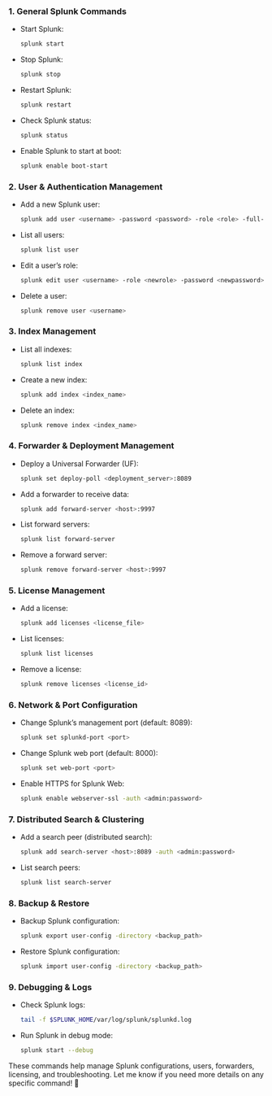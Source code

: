 

### **1. General Splunk Commands**
- Start Splunk:  
  ```bash
  splunk start
  ```
- Stop Splunk:  
  ```bash
  splunk stop
  ```
- Restart Splunk:  
  ```bash
  splunk restart
  ```
- Check Splunk status:  
  ```bash
  splunk status
  ```
- Enable Splunk to start at boot:  
  ```bash
  splunk enable boot-start
  ```

### **2. User & Authentication Management**
- Add a new Splunk user:  
  ```bash
  splunk add user <username> -password <password> -role <role> -full-name "<Full Name>"
  ```
- List all users:  
  ```bash
  splunk list user
  ```
- Edit a user’s role:  
  ```bash
  splunk edit user <username> -role <newrole> -password <newpassword>
  ```
- Delete a user:  
  ```bash
  splunk remove user <username>
  ```

### **3. Index Management**
- List all indexes:  
  ```bash
  splunk list index
  ```
- Create a new index:  
  ```bash
  splunk add index <index_name>
  ```
- Delete an index:  
  ```bash
  splunk remove index <index_name>
  ```

### **4. Forwarder & Deployment Management**
- Deploy a Universal Forwarder (UF):  
  ```bash
  splunk set deploy-poll <deployment_server>:8089
  ```
- Add a forwarder to receive data:  
  ```bash
  splunk add forward-server <host>:9997
  ```
- List forward servers:  
  ```bash
  splunk list forward-server
  ```
- Remove a forward server:  
  ```bash
  splunk remove forward-server <host>:9997
  ```

### **5. License Management**
- Add a license:  
  ```bash
  splunk add licenses <license_file>
  ```
- List licenses:  
  ```bash
  splunk list licenses
  ```
- Remove a license:  
  ```bash
  splunk remove licenses <license_id>
  ```

### **6. Network & Port Configuration**
- Change Splunk’s management port (default: 8089):  
  ```bash
  splunk set splunkd-port <port>
  ```
- Change Splunk web port (default: 8000):  
  ```bash
  splunk set web-port <port>
  ```
- Enable HTTPS for Splunk Web:  
  ```bash
  splunk enable webserver-ssl -auth <admin:password>
  ```

### **7. Distributed Search & Clustering**
- Add a search peer (distributed search):  
  ```bash
  splunk add search-server <host>:8089 -auth <admin:password>
  ```
- List search peers:  
  ```bash
  splunk list search-server
  ```

### **8. Backup & Restore**
- Backup Splunk configuration:  
  ```bash
  splunk export user-config -directory <backup_path>
  ```
- Restore Splunk configuration:  
  ```bash
  splunk import user-config -directory <backup_path>
  ```

### **9. Debugging & Logs**
- Check Splunk logs:  
  ```bash
  tail -f $SPLUNK_HOME/var/log/splunk/splunkd.log
  ```
- Run Splunk in debug mode:  
  ```bash
  splunk start --debug
  ```

These commands help manage Splunk configurations, users, forwarders, licensing, and troubleshooting. Let me know if you need more details on any specific command! 🚀
